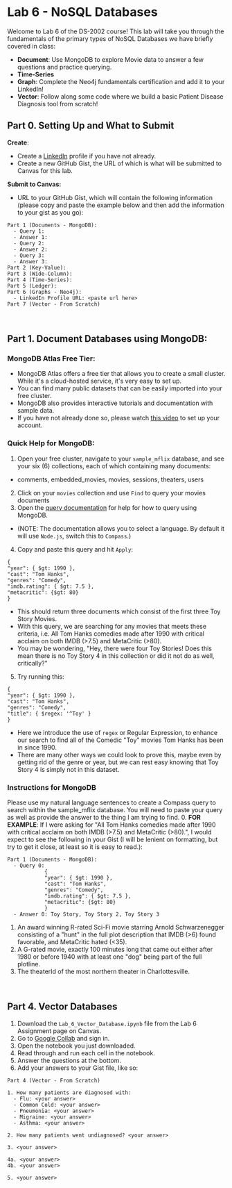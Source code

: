 # Lab 6 - NoSQL Databases
Welcome to Lab 6 of the DS-2002 course! This lab will take you through the fundamentals of the primary types of NoSQL Databases we have briefly covered in class:
- **Document**: Use MongoDB to explore Movie data to answer a few questions and practice querying.
- **Time-Series**
- **Graph**: Complete the Neo4j fundamentals certification and add it to your LinkedIn!
- **Vector**: Follow along some code where we build a basic Patient Disease Diagnosis tool from scratch!

## Part 0. Setting Up and What to Submit
**Create**:
- Create a [LinkedIn](https://www.linkedin.com/) profile if you have not already.
- Create a new GitHub Gist, the URL of which is what will be submitted to Canvas for this lab. 

**Submit to Canvas:**
- URL to your GitHub Gist, which will contain the following information (please copy and paste the example below and then add the information to your gist as you go):

```
Part 1 (Documents - MongoDB):
  - Query 1: 
  - Answer 1: 
  - Query 2: 
  - Answer 2: 
  - Query 3: 
  - Answer 3:
Part 2 (Key-Value): 
Part 3 (Wide-Column):
Part 4 (Time-Series):
Part 5 (Ledger):
Part 6 (Graphs - Neo4j):
  - LinkedIn Profile URL: <paste url here>
Part 7 (Vector - From Scratch)
```

<br>

## Part 1. Document Databases using MongoDB:
### MongoDB Atlas Free Tier:
- MongoDB Atlas offers a free tier that allows you to create a small cluster. While it's a cloud-hosted service, it's very easy to set up.
- You can find many public datasets that can be easily imported into your free cluster.
- MongoDB also provides interactive tutorials and documentation with sample data.
- If you have not already done so, please watch [this video](https://www.youtube.com/watch?v=9DbZ2ii01ew&ab_channel=NealMagee) to set up your account.

### Quick Help for MongoDB:
1. Open your free cluster, navigate to your `sample_mflix` database, and see your six (6) collections, each of which containing many documents:
  - comments, embedded_movies, movies, sessions, theaters, users
2. Click on your `movies` collection and use `Find` to query your movies documents
3. Open the [query documentation](https://www.mongodb.com/docs/manual/tutorial/query-documents/) for help for how to query using MongoDB.
  - (NOTE: The documentation allows you to select a language. By default it will use `Node.js`, switch this to `Compass`.)
4. Copy and paste this query and hit `Apply`:
```
{
"year": { $gt: 1990 },
"cast": "Tom Hanks",
"genres": "Comedy",
"imdb.rating": { $gt: 7.5 },
"metacritic": {$gt: 80}
}
```
  - This should return three documents which consist of the first three Toy Story Movies.
  - With this query, we are searching for any movies that meets these criteria, i.e. All Tom Hanks comedies made after 1990 with critical acclaim on both IMDB (>7.5) and MetaCritic (>80).
  - You may be wondering, "Hey, there were four Toy Stories! Does this mean there is no Toy Story 4 in this collection or did it not do as well, critically?"
5. Try running this:
```
{
"year": { $gt: 1990 },
"cast": "Tom Hanks",
"genres": "Comedy",
"title": { $regex: '^Toy' }
}
```
  - Here we introduce the use of `regex` or Regular Expression, to enhance our search to find all of the Comedic "Toy" movies Tom Hanks has been in since 1990.
  - There are many other ways we could look to prove this, maybe even by getting rid of the genre or year, but we can rest easy knowing that Toy Story 4 is simply not in this dataset.

### Instructions for MongoDB
Please use my natural language sentences to create a Compass query to search within the sample_mflix database. You will need to paste your query as well as provide the answer to the thing I am trying to find.
0. **FOR EXAMPLE**: If I were asking for "All Tom Hanks comedies made after 1990 with critical acclaim on both IMDB (>7.5) and MetaCritic (>80).", I would expect to see the following in your Gist (I will be lenient on formatting, but try to get it close, at least so it is easy to read.):
```
Part 1 (Documents - MongoDB):
  - Query 0:
            {
            "year": { $gt: 1990 },
            "cast": "Tom Hanks",
            "genres": "Comedy",
            "imdb.rating": { $gt: 7.5 },
            "metacritic": {$gt: 80}
            }
  - Answer 0: Toy Story, Toy Story 2, Toy Story 3
```
1. An award winning R-rated Sci-Fi movie starring Arnold Schwarzenegger consisting of a "hunt" in the full plot description that IMDB (>6) found favorable, and MetaCritic hated (<35).
2. A G-rated movie, exactly 100 minutes long that came out either after 1980 or before 1940 with at least one "dog" being part of the full plotline.
3. The theaterId of the most northern theater in Charlottesville.

<br>

## Part 4. Vector Databases
1. Download the `Lab_6_Vector_Database.ipynb` file from the Lab 6 Assignment page on Canvas.
2. Go to [Google Collab](https://colab.research.google.com/) and sign in.
3. Open the notebook you just downloaded.
4. Read through and run each cell in the notebook.
5. Answer the questions at the bottom.
6. Add your answers to your Gist file, like so:
```
Part 4 (Vector - From Scratch)

1. How many patients are diagnosed with:
  - Flu: <your answer>
  - Common Cold: <your answer>
  - Pneumonia: <your answer>
  - Migraine: <your answer>
  - Asthma: <your answer>

2. How many patients went undiagnosed? <your answer>

3. <your answer>

4a. <your answer>
4b. <your answer>

5. <your answer>
```

